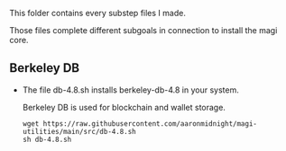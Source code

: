 This folder contains every substep files I made. 

Those files complete different subgoals in connection to install the magi core. 

Berkeley DB
-----
  * The file db-4.8.sh installs berkeley-db-4.8 in your system. 
  
    Berkeley DB is used for blockchain and wallet storage. 

        wget https://raw.githubusercontent.com/aaronmidnight/magi-utilities/main/src/db-4.8.sh
        sh db-4.8.sh

